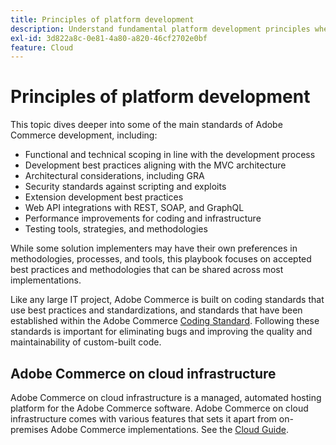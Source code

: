 ```yaml
---
title: Principles of platform development
description: Understand fundamental platform development principles when working with Adobe Commerce.
exl-id: 3d822a8c-0e81-4a80-a820-46cf2702e0bf
feature: Cloud
---
```


# Principles of platform development

This topic dives deeper into some of the main standards of Adobe Commerce development, including:

- Functional and technical scoping in line with the development process
- Development best practices aligning with the MVC architecture
- Architectural considerations, including GRA
- Security standards against scripting and exploits
- Extension development best practices
- Web API integrations with REST, SOAP, and GraphQL
- Performance improvements for coding and infrastructure
- Testing tools, strategies, and methodologies

While some solution implementers may have their own preferences in methodologies, processes, and tools, this playbook focuses on accepted best practices and methodologies that can be shared across most implementations.

Like any large IT project, Adobe Commerce is built on coding standards that use best practices and standardizations, and standards that have been established within the Adobe Commerce [Coding Standard](https://developer.adobe.com/commerce/php/coding-standards/). Following these standards is important for eliminating bugs and improving the quality and maintainability of custom-built code.

## Adobe Commerce on cloud infrastructure

Adobe Commerce on cloud infrastructure is a managed, automated hosting platform for the Adobe Commerce software. Adobe Commerce on cloud infrastructure comes with various features that sets it apart from on-premises Adobe Commerce implementations. See the [Cloud Guide](https://experienceleague.adobe.com/docs/commerce-cloud-service/user-guide/overview.html).
